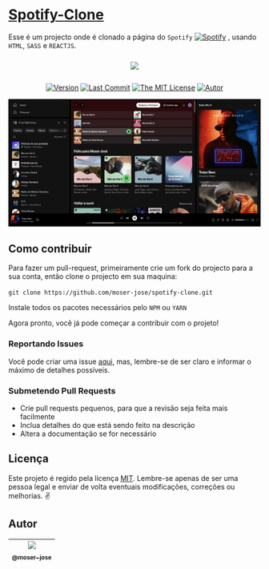 # [Spotify-Clone](https://spotify-clone.vercel.app/)

Esse é um projecto onde é clonado a página do `Spotify` 
[![Spotify](https://open.spotifycdn.com/cdn/images/favicon16.1c487bff.png)](https://open.spotifycdn.com/cdn/images/favicon16.1c487bff.png)
, usando `HTML`, `SASS` e `REACTJS`.


<p align="center" >
    <img src="https://upload.wikimedia.org/wikipedia/commons/8/84/Spotify_icon.svg" style="margin:2%" width="20%">
</p>

 <div align="center">

[![Version](https://img.shields.io/github/package-json/v/moser-jose/spotify-clone)](https://github.com/moser-jose/spotify-clone)
[![Last Commit](https://img.shields.io/github/last-commit/moser-jose/spotify-clone)](https://github.com/moser-jose/spotify-clone)
[![The MIT License](https://img.shields.io/github/license/moser-jose/spotify-clone)](http://opensource.org/licenses/MIT)
[![Autor](https://img.shields.io/static/v1?label=autor&message=moser-jose&color=red)](https://github.com/moser-jose?tab=repositories)

</div>

<p align="center">
<img src="src/assets/img/spotify.png">
</p>


## Como contribuir

Para fazer um pull-request, primeiramente crie um fork do projecto para a sua conta, então clone o projecto em sua maquina:

`git clone https://github.com/moser-jose/spotify-clone.git`

Instale todos os pacotes necessários pelo ``NPM`` ou ``YARN``

Agora pronto, você já pode começar a contribuir com o projeto!

### Reportando Issues

Você pode criar uma issue [aqui](https://github.com/moser-jose/spotify-clone/issues), mas, lembre-se de ser claro e informar o máximo de detalhes possíveis.

### Submetendo Pull Requests

* Crie pull requests pequenos, para que a revisão seja feita mais facilmente
* Inclua detalhes do que está sendo feito na descrição
* Altera a documentação se for necessário

## Licença

Este projeto é regido pela licença [MIT](/LICENSE.md).
Lembre-se apenas de ser uma pessoa legal e enviar de volta eventuais modificações, correções ou melhorias. ✌️

## Autor

| [<img src="https://avatars0.githubusercontent.com/u/8234620?" width="115"><br><sub>@moser-jose</sub>](https://github.com/moser-jose) |
| :---: |
